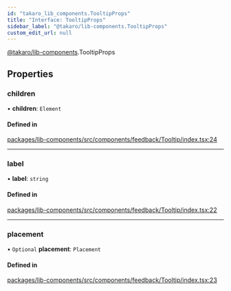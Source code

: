 ```yaml
---
id: "takaro_lib_components.TooltipProps"
title: "Interface: TooltipProps"
sidebar_label: "@takaro/lib-components.TooltipProps"
custom_edit_url: null
---
```


[@takaro/lib-components](../modules/takaro_lib_components.md).TooltipProps

## Properties

### children

• **children**: `Element`

#### Defined in

[packages/lib-components/src/components/feedback/Tooltip/index.tsx:24](https://github.com/niekcandaele/Takaro/blob/91fb19b/packages/lib-components/src/components/feedback/Tooltip/index.tsx#L24)

___

### label

• **label**: `string`

#### Defined in

[packages/lib-components/src/components/feedback/Tooltip/index.tsx:22](https://github.com/niekcandaele/Takaro/blob/91fb19b/packages/lib-components/src/components/feedback/Tooltip/index.tsx#L22)

___

### placement

• `Optional` **placement**: `Placement`

#### Defined in

[packages/lib-components/src/components/feedback/Tooltip/index.tsx:23](https://github.com/niekcandaele/Takaro/blob/91fb19b/packages/lib-components/src/components/feedback/Tooltip/index.tsx#L23)
